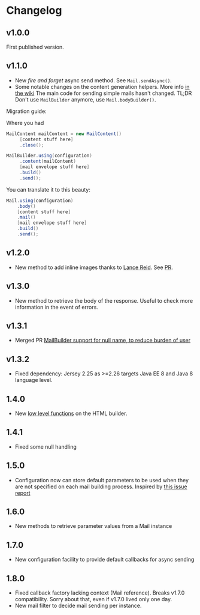# Changelog

## v1.0.0

First published version.

## v1.1.0

* New *fire and forget* async send method. See `Mail.sendAsync()`.
* Some notable changes on the content generation helpers. More info
[in the wiki](https://github.com/sargue/mailgun/wiki/Mail-content-using-content-helpers)
The main code for sending simple mails hasn't changed.
TL;DR Don't use `MailBuilder` anymore, use `Mail.bodyBuilder()`.

Migration guide:

Where you had
```java
MailContent mailContent = new MailContent()
     [content stuff here]
     .close();

MailBuilder.using(configuration)
     .content(mailContent)
     [mail envelope stuff here]
     .build()
     .send();
```

You can translate it to this beauty:
```java
Mail.using(configuration)
    .body()
    [content stuff here]
    .mail()
    [mail envelope stuff here]
    .build()
    .send();
```

## v1.2.0

* New method to add inline images thanks to [Lance Reid](https://github.com/lancedfr). See [PR](https://github.com/sargue/mailgun/pull/5).

## v1.3.0

* New method to retrieve the body of the response. Useful to check more information in the event of errors.

## v1.3.1

* Merged PR [MailBuilder support for null name, to reduce burden of user](https://github.com/sargue/mailgun/pull/9)

## v1.3.2

* Fixed dependency: Jersey 2.25 as >=2.26 targets Java EE 8 and Java 8 language level.

## 1.4.0

* New [low level functions](https://github.com/sargue/mailgun/wiki/Mail-content-using-content-helpers#low-level-html) on the HTML builder.

## 1.4.1

* Fixed some null handling

## 1.5.0

* Configuration now can store default parameters to be used when they
are not specified on each mail building process. Inspired by [
this issue report](https://github.com/sargue/mailgun/issues/21)

## 1.6.0

* New methods to retrieve parameter values from a Mail instance

## 1.7.0

* New configuration facility to provide default callbacks for async sending

## 1.8.0

* Fixed callback factory lacking context (Mail reference). Breaks v1.7.0 compatibility. Sorry about that, even if v1.7.0 lived only one day.
* New mail filter to decide mail sending per instance.
